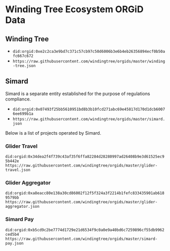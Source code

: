 # Winding Tree Ecosystem ORGiD Data

## Winding Tree

- `did:orgid:0xe2c2ca3e9bd7c371c57cb97c50d6006b3e6b4eb26356894ecf0b50afc667c672`
- `https://raw.githubusercontent.com/windingtree/orgids/master/winding-tree.json`

## Simard

Simard is a separate entity established for the purpose of regulations compliance.

- `did:orgid:0x07493f25bb5610951bd8b3b10fcd271abc69e45817d170d1dcb60076ee699b1a`
- `https://raw.githubusercontent.com/windingtree/orgids/master/simard.json`

Below is a list of projects operated by Simard.

### Glider Travel

`did:orgid:0x34dea2f4f739c43af35f6ffa82284d28280997ad26408b9e3d61525ec95b442e`
`https://raw.githubusercontent.com/windingtree/orgids/master/glider-travel.json`

### Glider Aggregator

`did:orgid:0xa8eacc80e138a30cd86002f12f5f324a3f2214b1fefc833435901ab6189579bb`
`https://raw.githubusercontent.com/windingtree/orgids/master/glider-aggregator.json`

### Simard Pay

`did:orgid:0xb5cd9c2be7774d1729e21d6534f9c0a0e9a40bd6c7259896cf55db9962ced5b4`
`https://raw.githubusercontent.com/windingtree/orgids/master/simard-pay.json`
